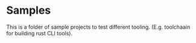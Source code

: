 # Samples

This is a folder of sample projects to test different tooling.
(E.g. toolchaain for building rust CLI tools).

